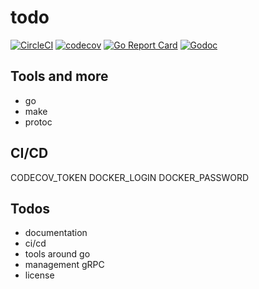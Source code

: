 # todo

[![CircleCI](https://circleci.com/gh/sjeandeaux/todo.svg?style=svg)](https://circleci.com/gh/sjeandeaux/todo)
[![codecov](https://codecov.io/gh/sjeandeaux/todo/branch/master/graph/badge.svg)](https://codecov.io/gh/sjeandeaux/todo)
[![Go Report Card](https://goreportcard.com/badge/github.com/sjeandeaux/todo)](https://goreportcard.com/report/github.com/sjeandeaux/todo)
[![Godoc](https://godoc.org/github.com/sjeandeaux/todo?status.svg)](http://godoc.org/github.com/sjeandeaux/todo)

## Tools and more

* go
* make
* protoc


## CI/CD


CODECOV_TOKEN
DOCKER_LOGIN
DOCKER_PASSWORD

## Todos

- documentation
- ci/cd
- tools around go
- management gRPC
- license
